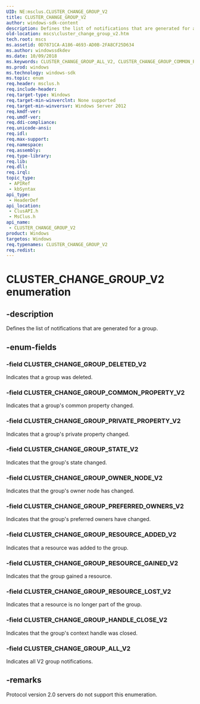 ```yaml
---
UID: NE:msclus.CLUSTER_CHANGE_GROUP_V2
title: CLUSTER_CHANGE_GROUP_V2
author: windows-sdk-content
description: Defines the list of notifications that are generated for a group.
old-location: mscs\cluster_change_group_v2.htm
tech.root: mscs
ms.assetid: 0D7871CA-A186-4693-AD0B-2FA8CF25D634
ms.author: windowssdkdev
ms.date: 10/09/2018
ms.keywords: CLUSTER_CHANGE_GROUP_ALL_V2, CLUSTER_CHANGE_GROUP_COMMON_PROPERTY_V2, CLUSTER_CHANGE_GROUP_DELETED_V2, CLUSTER_CHANGE_GROUP_HANDLE_CLOSE_V2, CLUSTER_CHANGE_GROUP_OWNER_NODE_V2, CLUSTER_CHANGE_GROUP_PREFERRED_OWNERS_V2, CLUSTER_CHANGE_GROUP_PRIVATE_PROPERTY_V2, CLUSTER_CHANGE_GROUP_RESOURCE_ADDED_V2, CLUSTER_CHANGE_GROUP_RESOURCE_GAINED_V2, CLUSTER_CHANGE_GROUP_RESOURCE_LOST_V2, CLUSTER_CHANGE_GROUP_STATE_V2, CLUSTER_CHANGE_GROUP_V2, CLUSTER_CHANGE_GROUP_V2 enumeration [Failover Cluster], clusapi/CLUSTER_CHANGE_GROUP_ALL_V2, clusapi/CLUSTER_CHANGE_GROUP_COMMON_PROPERTY_V2, clusapi/CLUSTER_CHANGE_GROUP_DELETED_V2, clusapi/CLUSTER_CHANGE_GROUP_HANDLE_CLOSE_V2, clusapi/CLUSTER_CHANGE_GROUP_OWNER_NODE_V2, clusapi/CLUSTER_CHANGE_GROUP_PREFERRED_OWNERS_V2, clusapi/CLUSTER_CHANGE_GROUP_PRIVATE_PROPERTY_V2, clusapi/CLUSTER_CHANGE_GROUP_RESOURCE_ADDED_V2, clusapi/CLUSTER_CHANGE_GROUP_RESOURCE_GAINED_V2, clusapi/CLUSTER_CHANGE_GROUP_RESOURCE_LOST_V2, clusapi/CLUSTER_CHANGE_GROUP_STATE_V2, clusapi/CLUSTER_CHANGE_GROUP_V2, msclus/CLUSTER_CHANGE_GROUP_ALL_V2, msclus/CLUSTER_CHANGE_GROUP_COMMON_PROPERTY_V2, msclus/CLUSTER_CHANGE_GROUP_DELETED_V2, msclus/CLUSTER_CHANGE_GROUP_HANDLE_CLOSE_V2, msclus/CLUSTER_CHANGE_GROUP_OWNER_NODE_V2, msclus/CLUSTER_CHANGE_GROUP_PREFERRED_OWNERS_V2, msclus/CLUSTER_CHANGE_GROUP_PRIVATE_PROPERTY_V2, msclus/CLUSTER_CHANGE_GROUP_RESOURCE_ADDED_V2, msclus/CLUSTER_CHANGE_GROUP_RESOURCE_GAINED_V2, msclus/CLUSTER_CHANGE_GROUP_RESOURCE_LOST_V2, msclus/CLUSTER_CHANGE_GROUP_STATE_V2, msclus/CLUSTER_CHANGE_GROUP_V2, mscs.cluster_change_group_v2
ms.prod: windows
ms.technology: windows-sdk
ms.topic: enum
req.header: msclus.h
req.include-header: 
req.target-type: Windows
req.target-min-winverclnt: None supported
req.target-min-winversvr: Windows Server 2012
req.kmdf-ver: 
req.umdf-ver: 
req.ddi-compliance: 
req.unicode-ansi: 
req.idl: 
req.max-support: 
req.namespace: 
req.assembly: 
req.type-library: 
req.lib: 
req.dll: 
req.irql: 
topic_type:
 - APIRef
 - kbSyntax
api_type:
 - HeaderDef
api_location:
 - ClusAPI.h
 - MsClus.h
api_name:
 - CLUSTER_CHANGE_GROUP_V2
product: Windows
targetos: Windows
req.typenames: CLUSTER_CHANGE_GROUP_V2
req.redist: 
---
```


# CLUSTER_CHANGE_GROUP_V2 enumeration


## -description


Defines the list of notifications that are generated for a group.


## -enum-fields




### -field CLUSTER_CHANGE_GROUP_DELETED_V2

Indicates that a group was deleted.


### -field CLUSTER_CHANGE_GROUP_COMMON_PROPERTY_V2

Indicates that a group's common property changed.


### -field CLUSTER_CHANGE_GROUP_PRIVATE_PROPERTY_V2

Indicates that a group's private property changed.


### -field CLUSTER_CHANGE_GROUP_STATE_V2

Indicates that the group's state changed.


### -field CLUSTER_CHANGE_GROUP_OWNER_NODE_V2

Indicates that the group's owner node has changed.


### -field CLUSTER_CHANGE_GROUP_PREFERRED_OWNERS_V2

Indicates that the group's preferred owners have changed.


### -field CLUSTER_CHANGE_GROUP_RESOURCE_ADDED_V2

Indicates that a resource was added to the group.


### -field CLUSTER_CHANGE_GROUP_RESOURCE_GAINED_V2

Indicates that the group gained a resource.


### -field CLUSTER_CHANGE_GROUP_RESOURCE_LOST_V2

Indicates that a resource is no longer part of the group.


### -field CLUSTER_CHANGE_GROUP_HANDLE_CLOSE_V2

Indicates that the group's context handle was closed.


### -field CLUSTER_CHANGE_GROUP_ALL_V2

Indicates all V2 group notifications.


## -remarks



Protocol version 2.0 servers do not support this enumeration.



